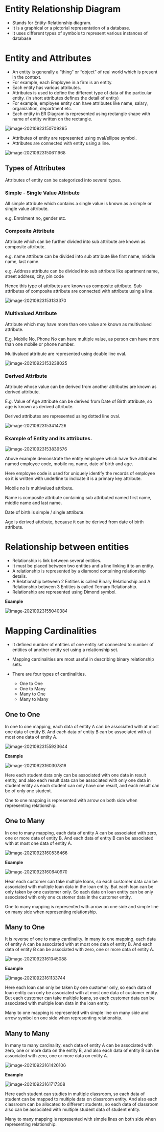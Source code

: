 # Entity Relationship Diagram

- Stands for Entity-Relationship diagram.
- It is a graphical or a pictorial representation of a database.
- It uses different types of symbols to represent various instances of database

# Entity and Attributes

- An entity is generally a “thing” or “object” of real world which is present in the context.
- For example, each Employee in a firm is an entity.
- Each entity has various attributes.
- Attributes is used to define the different type of data of the particular entity. (in short attributes defines the detail of entity)
- For example, employee entity can have attributes like name, salary, organization, department etc.
- Each entity in ER Diagram is represented using rectangle shape with name of entity written on the rectangle.

![image-20210923150709295](images/image-20210923150709295.png)

- Attributes of entity are represented using oval/ellipse symbol.
- Attributes are connected with entity using a line.

![image-20210923150611968](images/image-20210923150611968.png)

## Types of Attributes

Attributes of entity can be categorized into several types.

### Simple - Single Value Attribute

All simple attribute which contains a single value is known as a simple or single value attribute.

e.g. Enrolment no, gender etc.

### Composite Attribute

Attribute which can be further divided into sub attribute are known as composite attribute.

e.g. name attribute can be divided into sub attribute like first name, middle name, last name.

e.g. Address attribute can be divided into sub attribute like apartment name, street address, city, pin code

Hence this type of attributes are known as composite attribute. Sub attributes of composite attribute are connected with attribute using a line.

![image-20210923153133370](images/image-20210923153133370.png)

### Multivalued Attribute

Attribute which may have more than one value are known as multivalued attribute. 

E.g. Mobile No, Phone No can have multiple value, as person can have more than one mobile or phone number.

Multivalued attribute are represented using double line oval.

![image-20210923153238025](images/image-20210923153238025.png)

### Derived Attribute

Attribute whose value can be derived from another attributes are known as derived attribute.

E.g. Value of Age attribute can be derived from Date of Birth attribute, so age is known as derived attribute.

Derived attributes are represented using dotted line oval.

![image-20210923153414726](images/image-20210923153414726.png)

### Example of Entity and its attributes.

![image-20210923153839576](images/image-20210923153839576.png)

Above example demonstrate the entity employee which have five attributes named employee code, mobile no, name, date of birth and age.

Here employee code is used for uniquely identify the records of employee so it is written with underline to indicate it is a primary key attribute.

Mobile no is multivalued attribute.

Name is composite attribute containing sub attributed named first name, middle name and last name.

Date of birth is simple / single attribute.

Age is derived attribute, because it can be derived from date of birth attribute.

# Relationship between entities

- Relationship is link between several entities.
- It must be placed between two entities and a line linking it to an entity.
- A relationship is represented by a diamond containing relationship details.
- A Relationship between 2 Entities is called Binary Relationship and A Relationship between 3 Entities is called Ternary Relationship.
- Relationship are represented using Dimond symbol.

**Example**

![image-20210923155040384](images/image-20210923155040384.png)

# Mapping Cardinalities

- It defined number of entities of one entity set connected to number of entities of another entity set using a relationship set.

- Mapping cardinalities are most useful in describing binary relationship sets.
- There are four types of cardinalities.
  - One to One
  - One to Many
  - Many to One
  - Many to Many

## One to One

In one to one mapping, each data of entity A can be associated with at most one data of entity B. And each data of entity B can be associated with at most one data of entity A.

![image-20210923155923644](images/image-20210923155923644.png)

**Example**

![image-20210923160307819](images/image-20210923160307819.png)

Here each student data only can be associated with one data in result entity, and also each result data can be associated with only one data in student entity as each student can only have one result, and each result can be of only one student.

One to one mapping is represented with arrow on both side when representing relationship.

## One to Many

In one to many mapping, each data of entity A can be associated with zero, one or more data of entity B. And each data of entity B can be associated with at most one data of entity A.

![image-20210923160536466](images/image-20210923160536466.png)

**Example**

![image-20210923160640970](images/image-20210923160640970.png)

Hear each customer can take multiple loans, so each customer data can be associated with multiple loan data in the loan entity. But each loan can be only taken by one customer only. So each data on loan entity can be only associated with only one customer data in the customer entity.

One to many mapping is represented with arrow on one side and simple line on many side when representing relationship.

## Many to One

It is reverse of one to many cardinality. In many to one mapping, each data of entity A can be associated with at most one data of entity B. And each data of entity B can be associated with zero, one or more data of entity A.

![image-20210923161045088](images/image-20210923161045088.png)

**Example**

![image-20210923161133744](images/image-20210923161133744.png)

Here each loan can only be taken by one customer only, so each data of loan entity can only be associated with at most one data of customer entity. But each customer can take multiple loans, so each customer data can be associated with multiple loan data in the loan entity.

Many to one mapping is represented with simple line on many side and arrow symbol on one side when representing relationship.

## Many to Many

In many to many cardinality, each data of entity A can be associated with zero, one or more data on the entity B, and also each data of entity B can be associated with zero, one or more data on entity A.

![image-20210923161426106](images/image-20210923161426106.png)

**Example**

![image-20210923161717308](images/image-20210923161717308.png)

Here each student can studies in multiple classroom, so each data of student can be mapped to multiple data on classroom entity. And also each classroom can be allocated to different students, so each data of classroom also can be associated with multiple student data of student entity.

Many to many mapping is represented with simple lines on both side when representing relationship.